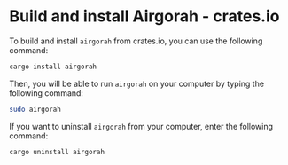 # Build and install Airgorah - crates.io

To build and install `airgorah` from crates.io, you can use the following command:

```sh
cargo install airgorah
```

Then, you will be able to run `airgorah` on your computer by typing the following command:

```sh
sudo airgorah
```

If you want to uninstall `airgorah` from your computer, enter the following command:

```sh
cargo uninstall airgorah
```
